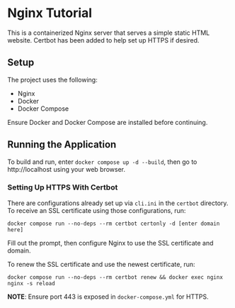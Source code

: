 # Nginx Tutorial
This is a containerized Nginx server that serves a simple static HTML website.
Certbot has been added to help set up HTTPS if desired.

## Setup
The project uses the following:
- Nginx
- Docker
- Docker Compose

Ensure Docker and Docker Compose are installed before continuing.

## Running the Application
To build and run, enter ```docker compose up -d --build```, then
go to http://localhost using your web browser.

### Setting Up HTTPS With Certbot
There are configurations already set up via `cli.ini` in the `certbot` directory.
To receive an SSL certificate using those configurations, run:
```
docker compose run --no-deps --rm certbot certonly -d [enter domain here]
```

Fill out the prompt, then configure Nginx to use the SSL certificate and domain.

To renew the SSL certificate and use the newest certificate, run:
```
docker compose run --no-deps --rm certbot renew && docker exec nginx nginx -s reload
```

**NOTE**: Ensure port 443 is exposed in `docker-compose.yml` for HTTPS.
